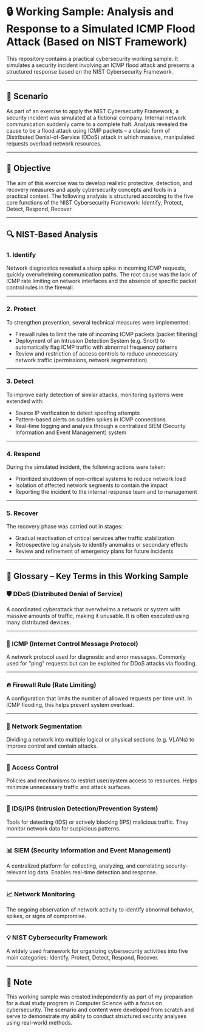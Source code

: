 # 🔒 Working Sample: Analysis and Response to a Simulated ICMP Flood Attack (Based on NIST Framework)

This repository contains a practical cybersecurity working sample. It simulates a security incident involving an ICMP flood attack and presents a structured response based on the NIST Cybersecurity Framework.

---

## 📘 Scenario

As part of an exercise to apply the NIST Cybersecurity Framework, a security incident was simulated at a fictional company. Internal network communication suddenly came to a complete halt. Analysis revealed the cause to be a flood attack using ICMP packets – a classic form of Distributed Denial-of-Service (DDoS) attack in which massive, manipulated requests overload network resources.

---

## 🎯 Objective

The aim of this exercise was to develop realistic protective, detection, and recovery measures and apply cybersecurity concepts and tools in a practical context. The following analysis is structured according to the five core functions of the NIST Cybersecurity Framework: Identify, Protect, Detect, Respond, Recover.

---

## 🔍 NIST-Based Analysis

### 1. Identify

Network diagnostics revealed a sharp spike in incoming ICMP requests, quickly overwhelming communication paths. The root cause was the lack of ICMP rate limiting on network interfaces and the absence of specific packet control rules in the firewall.

---

### 2. Protect

To strengthen prevention, several technical measures were implemented:

- Firewall rules to limit the rate of incoming ICMP packets (packet filtering)
- Deployment of an Intrusion Detection System (e.g. Snort) to automatically flag ICMP traffic with abnormal frequency patterns
- Review and restriction of access controls to reduce unnecessary network traffic (permissions, network segmentation)

---

### 3. Detect

To improve early detection of similar attacks, monitoring systems were extended with:

- Source IP verification to detect spoofing attempts
- Pattern-based alerts on sudden spikes in ICMP connections
- Real-time logging and analysis through a centralized SIEM (Security Information and Event Management) system

---

### 4. Respond

During the simulated incident, the following actions were taken:

- Prioritized shutdown of non-critical systems to reduce network load
- Isolation of affected network segments to contain the impact
- Reporting the incident to the internal response team and to management

---

### 5. Recover

The recovery phase was carried out in stages:

- Gradual reactivation of critical services after traffic stabilization
- Retrospective log analysis to identify anomalies or secondary effects
- Review and refinement of emergency plans for future incidents

---

## 📘 Glossary – Key Terms in this Working Sample

### 🛡️ DDoS (Distributed Denial of Service)
A coordinated cyberattack that overwhelms a network or system with massive amounts of traffic, making it unusable. It is often executed using many distributed devices.

---

### 📶 ICMP (Internet Control Message Protocol)
A network protocol used for diagnostic and error messages. Commonly used for "ping" requests but can be exploited for DDoS attacks via flooding.

---

### 🔥 Firewall Rule (Rate Limiting)
A configuration that limits the number of allowed requests per time unit. In ICMP flooding, this helps prevent system overload.

---

### 🧱 Network Segmentation
Dividing a network into multiple logical or physical sections (e.g. VLANs) to improve control and contain attacks.

---

### 🔐 Access Control
Policies and mechanisms to restrict user/system access to resources. Helps minimize unnecessary traffic and attack surfaces.

---

### 📡 IDS/IPS (Intrusion Detection/Prevention System)
Tools for detecting (IDS) or actively blocking (IPS) malicious traffic. They monitor network data for suspicious patterns.

---

### 📊 SIEM (Security Information and Event Management)
A centralized platform for collecting, analyzing, and correlating security-relevant log data. Enables real-time detection and response.

---

### 📈 Network Monitoring
The ongoing observation of network activity to identify abnormal behavior, spikes, or signs of compromise.

---

### 💡 NIST Cybersecurity Framework
A widely used framework for organizing cybersecurity activities into five main categories: Identify, Protect, Detect, Respond, Recover.

---

## 📝 Note

This working sample was created independently as part of my preparation for a dual study program in Computer Science with a focus on cybersecurity. The scenario and content were developed from scratch and serve to demonstrate my ability to conduct structured security analyses using real-world methods.


